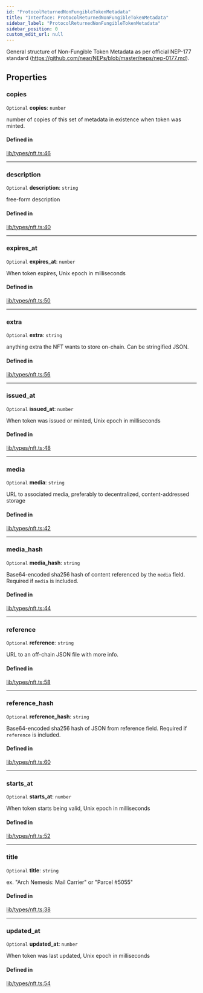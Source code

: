```yaml
---
id: "ProtocolReturnedNonFungibleTokenMetadata"
title: "Interface: ProtocolReturnedNonFungibleTokenMetadata"
sidebar_label: "ProtocolReturnedNonFungibleTokenMetadata"
sidebar_position: 0
custom_edit_url: null
---
```


General structure of Non-Fungible Token Metadata as per official NEP-177 standard (https://github.com/near/NEPs/blob/master/neps/nep-0177.md).

## Properties

### copies

 `Optional` **copies**: `number`

number of copies of this set of metadata in existence when token was minted.

#### Defined in

[lib/types/nft.ts:46](https://github.com/keypom/keypom-js/blob/53ee056a4/packages/core/src/lib/types/nft.ts#L46)

___

### description

 `Optional` **description**: `string`

free-form description

#### Defined in

[lib/types/nft.ts:40](https://github.com/keypom/keypom-js/blob/53ee056a4/packages/core/src/lib/types/nft.ts#L40)

___

### expires\_at

 `Optional` **expires\_at**: `number`

When token expires, Unix epoch in milliseconds

#### Defined in

[lib/types/nft.ts:50](https://github.com/keypom/keypom-js/blob/53ee056a4/packages/core/src/lib/types/nft.ts#L50)

___

### extra

 `Optional` **extra**: `string`

anything extra the NFT wants to store on-chain. Can be stringified JSON.

#### Defined in

[lib/types/nft.ts:56](https://github.com/keypom/keypom-js/blob/53ee056a4/packages/core/src/lib/types/nft.ts#L56)

___

### issued\_at

 `Optional` **issued\_at**: `number`

When token was issued or minted, Unix epoch in milliseconds

#### Defined in

[lib/types/nft.ts:48](https://github.com/keypom/keypom-js/blob/53ee056a4/packages/core/src/lib/types/nft.ts#L48)

___

### media

 `Optional` **media**: `string`

URL to associated media, preferably to decentralized, content-addressed storage

#### Defined in

[lib/types/nft.ts:42](https://github.com/keypom/keypom-js/blob/53ee056a4/packages/core/src/lib/types/nft.ts#L42)

___

### media\_hash

 `Optional` **media\_hash**: `string`

Base64-encoded sha256 hash of content referenced by the `media` field. Required if `media` is included.

#### Defined in

[lib/types/nft.ts:44](https://github.com/keypom/keypom-js/blob/53ee056a4/packages/core/src/lib/types/nft.ts#L44)

___

### reference

 `Optional` **reference**: `string`

URL to an off-chain JSON file with more info.

#### Defined in

[lib/types/nft.ts:58](https://github.com/keypom/keypom-js/blob/53ee056a4/packages/core/src/lib/types/nft.ts#L58)

___

### reference\_hash

 `Optional` **reference\_hash**: `string`

Base64-encoded sha256 hash of JSON from reference field. Required if `reference` is included.

#### Defined in

[lib/types/nft.ts:60](https://github.com/keypom/keypom-js/blob/53ee056a4/packages/core/src/lib/types/nft.ts#L60)

___

### starts\_at

 `Optional` **starts\_at**: `number`

When token starts being valid, Unix epoch in milliseconds

#### Defined in

[lib/types/nft.ts:52](https://github.com/keypom/keypom-js/blob/53ee056a4/packages/core/src/lib/types/nft.ts#L52)

___

### title

 `Optional` **title**: `string`

ex. "Arch Nemesis: Mail Carrier" or "Parcel #5055"

#### Defined in

[lib/types/nft.ts:38](https://github.com/keypom/keypom-js/blob/53ee056a4/packages/core/src/lib/types/nft.ts#L38)

___

### updated\_at

 `Optional` **updated\_at**: `number`

When token was last updated, Unix epoch in milliseconds

#### Defined in

[lib/types/nft.ts:54](https://github.com/keypom/keypom-js/blob/53ee056a4/packages/core/src/lib/types/nft.ts#L54)
